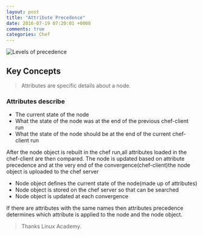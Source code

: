 ```yaml
---
layout: post
title: "Attribute Precedence"
date: 2016-07-19 07:20:01 +0000
comments: true
categories: Chef
---
```


![Levels of precedence](http://7xllrf.com1.z0.glb.clouddn.com/attributes.PNG)

## Key Concepts

>Attributes are specific details about a node.

### Attributes describe

* The current state of the node
* What the state of the node was at the end of the previous chef-client run
* What the state of the node should be at the end of the current chef-client run

After the node object is rebuilt in the chef run,all attributes loaded in the chef-client are then compared. The node is updated based on attribute precedence and at the very end of the convergence(chef-client)the node object is uploaded to the chef server

* Node object defines the current state of the node(made up of attributes)
* Node object is stored on the chef server so that can be searched
* Node object is updated at each convergence

If there are attributes with the same names then attributes precedence determines which attribute is applied to the node and the node object.

>Thanks Linux Academy.
